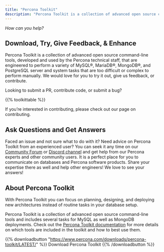 ```yaml
---
title: "Percona Toolkit"
description: "Percona Toolkit is a collection of advanced open source command-line tools to help you get the most out of your MySQL and MongoDB database setups"
---
```


*How can you help?*

## Download, Try, Give Feedback, & Enhance

Percona Toolkit is a collection of advanced open source command-line tools, developed and used by the Percona technical staff, that are engineered to perform a variety of MySQL®, MariaDB®, MongoDB®, and PostgreSQL server and system tasks that are too difficult or complex to perform manually. We would love for you to try it out, give us feedback, or contribute. 

Looking to submit a PR, contribute code, or submit a bug?

{{% toolkittable %}}

If you’re interested in contributing, please check out our page on contributing.

## Ask Questions and Get Answers

Faced an issue and not sure what to do with it? Need advice on Percona Toolkit from an experienced user? You can seek it any time on our [Community Forum](https://forums.percona.com/c/polyglot-projects/percona-toolkit/13) or [Discord channel](http://per.co.na/discord) and get help from our Percona experts and other community users. It is a perfect place for you to communicate on databases and Percona software products. Share your expertise there as well and help other engineers! We love to see your answers!

## About Percona Toolkit 

With Percona Toolkit you can focus on planning, designing, and deploying new architectures instead of routine tasks in your database setup.

Percona Toolkit is a collection of advanced open source command-line tools and includes several tasks for MySQL as well as MongoDB deployments. Check out the [Percona Toolkit documentation](https://www.percona.com/doc/percona-toolkit/LATEST/index.html) for more details on which tools are included in the toolkit and how to best use them.

{{% downloadbutton "https://www.percona.com/downloads/percona-toolkit/LATEST/" %}}
Download Percona Toolkit
{{% /downloadbutton %}}
